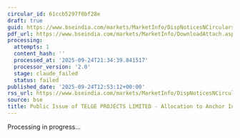```yaml
---
circular_id: 61ccb5297f0bf28e
draft: true
guid: https://www.bseindia.com/markets/MarketInfo/DispNoticesNCirculars.aspx?Noticeid={B8480E9C-0758-4808-859F-D9F89B82CB3D}&noticeno=20250924-40&dt=09/24/2025&icount=40&totcount=75&flag=0
pdf_url: https://www.bseindia.com/markets/MarketInfo/DownloadAttach.aspx?id=20250924-40&attachedId=25e44a2e-05c9-4d04-a721-f184077e582f
processing:
  attempts: 1
  content_hash: ''
  processed_at: '2025-09-24T21:34:39.841517'
  processor_version: '2.0'
  stage: claude_failed
  status: failed
published_date: '2025-09-24T12:53:12+00:00'
rss_url: https://www.bseindia.com/markets/MarketInfo/DispNoticesNCirculars.aspx?Noticeid={B8480E9C-0758-4808-859F-D9F89B82CB3D}&noticeno=20250924-40&dt=09/24/2025&icount=40&totcount=75&flag=0
source: bse
title: Public Issue of TELGE PROJECTS LIMITED - Allocation to Anchor Investors
---
```


Processing in progress...